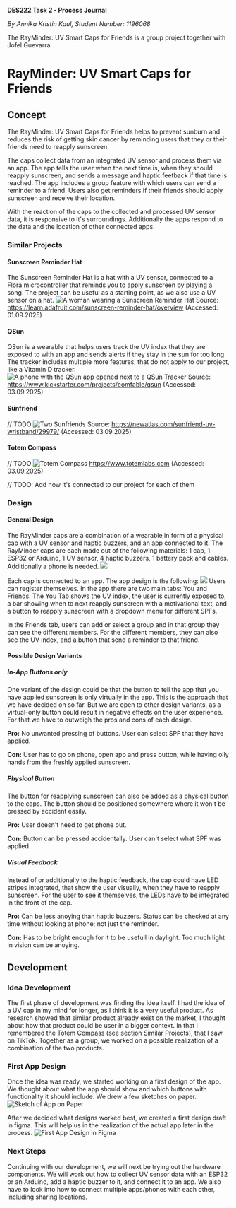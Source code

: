 **DES222 Task 2 - Process Journal**

_By Annika Kristin Kaul, Student Number: 1196068_

The RayMinder: UV Smart Caps for Friends is a group project together with Jofel Guevarra.


# RayMinder: UV Smart Caps for Friends 

## Concept
The RayMinder: UV Smart Caps for Friends helps to prevent sunburn and reduces the risk of getting skin cancer by reminding users that they or their friends need to reapply sunscreen.

The caps collect data from an integrated UV sensor and process them via an app. The app tells the user when the next time is, when they should reapply sunscreen, and sends a message and haptic feetback if that time is reached. The app includes a group feature with which users can send a reminder to a friend. Users also get reminders if their friends should apply sunscreen and receive their location.

With the reaction of the caps to the collected and processed UV sensor data, it is responsive to it's surroundings. Additionally the apps respond to the data and the location of other connected apps.

### Similar Projects
#### Sunscreen Reminder Hat
The Sunscreen Reminder Hat is a hat with a UV sensor, connected to a Flora microcontroller that reminds you to apply sunscreen by playing a song. The project can be useful as a starting point, as we also use a UV sensor on a hat.
![A woman wearing a Sunscreen Reminder Hat](./Images/SunscreenReminderHat.jpg)
Source: https://learn.adafruit.com/sunscreen-reminder-hat/overview (Accessed: 01.09.2025)

#### QSun
QSun is a wearable that helps users track the UV index that they are exposed to with an app and sends alerts if they stay in the sun for too long. The tracker includes multiple more features, that do not apply to our project, like a Vitamin D tracker.
![A phone with the QSun app opened next to a QSun Tracker ](./Images/QSun.jpg)
Source: https://www.kickstarter.com/projects/comfable/qsun (Accessed: 03.09.2025)

#### Sunfriend
// TODO
![Two Sunfriends](./Images/Sunfriend.webp)
Source: https://newatlas.com/sunfriend-uv-wristband/29979/ (Accessed: 03.09.2025)

#### Totem Compass
// TODO
![Totem Compass](./Images/TotemCompass.png)
https://www.totemlabs.com (Accessed: 03.09.2025)


// TODO: Add how it's connected to our project for each of them

### Design
#### General Design
The RayMinder caps are a combination of a wearable in form of a physical cap with a UV sensor and haptic buzzers, and an app connected to it. The RayMinder caps are each made out of the following materials: 1 cap, 1 ESP32 or Arduino, 1 UV sensor, 4 haptic buzzers, 1 battery pack and cables. Additionally a phone is needed.
![](./Images/RayMinder.png)

Each cap is connected to an app. The app design is the following:
![](./Images/AppFirstDesign.png)
Users can register themselves. In the app there are two main tabs: You and Friends. The You Tab shows the UV index, the user is currently exposed to, a bar showing when to next reapply sunscreen with a motivational text, and a button to reapply sunscreen with a dropdown menu for different SPFs.

In the Friends tab, users can add or select a group and in that group they can see the different members. For the different members, they can also see the UV index, and a button that send a reminder to that friend.


#### Possible Design Variants

##### In-App Buttons only
One variant of the design could be that the button to tell the app that you have applied sunscreen is only virtually in the app. This is the approach that we have decided on so far. But we are open to other design variants, as a virtual-only button could result in negative effects on the user experience. For that we have to outweigh the pros and cons of each design.

**Pro:** No unwanted pressing of buttons. User can select SPF that they have applied.

**Con:** User has to go on phone, open app and press button, while having oily hands from the freshly applied sunscreen.


##### Physical Button
The button for reapplying sunscreen can also be added as a physical button to the caps. The button should be positioned somewhere where it won't be pressed by accident easily.

**Pro:** User doesn't need to get phone out.

**Con:** Button can be pressed accidentally. User can't select what SPF was applied.


##### Visual Feedback
Instead of or additionally to the haptic feedback, the cap could have LED stripes integrated, that show the user visually, when they have to reapply sunscreen. For the user to see it themselves, the LEDs have to be integrated in the front of the cap.

**Pro:** Can be less anoying than haptic buzzers. Status can be checked at any time without looking at phone; not just the reminder.

**Con:** Has to be bright enough for it to be usefull in daylight. Too much light in vision can be anoying.


## Development
### Idea Development
The first phase of development was finding the idea itself. I had the idea of a UV cap in my mind for longer, as I think it is a very useful product. As research showed that similar product already exist on the market, I thought about how that product could be user in a bigger context. In that I remembered the Totem Compass (see section Similar Projects), that I saw on TikTok. Together as a group, we worked on a possible realization of a combination of the two products.

### First App Design
Once the idea was ready, we started working on a first design of the app. We thought about what the app should show and which buttons with functionality it should include. We drew a few sketches on paper. 
![Sketch of App on Paper](./Images/AppPaperSketch.png)

After we decided what designs worked best, we created a first design draft in figma. This will help us in the realization of the actual app later in the process.
![First App Design in Figma](./Images/AppFirstDesign.png)

### Next Steps
Continuing with our development, we will next be trying out the hardware components. We will work out how to collect UV sensor data with an ESP32 or an Arduino, add a haptic buzzer to it, and connect it to an app. We also have to look into how to connect multiple apps/phones with each other, including sharing locations.
